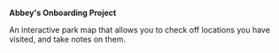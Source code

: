 **Abbey's Onboarding Project**

An interactive park map that allows you to check off locations you have visited, and take notes on them. 

